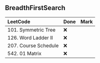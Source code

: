## BreadthFirstSearch

|          LeetCode                 | Done | Mark |
| :---                              | ---- | ---- |
| 101. Symmetric Tree |  ❌  |    |
| 126. Word Ladder II |  ❌  |    |
| 207. Course Schedule |  ❌  |    |
| 542. 01 Matrix |  ❌  |    |